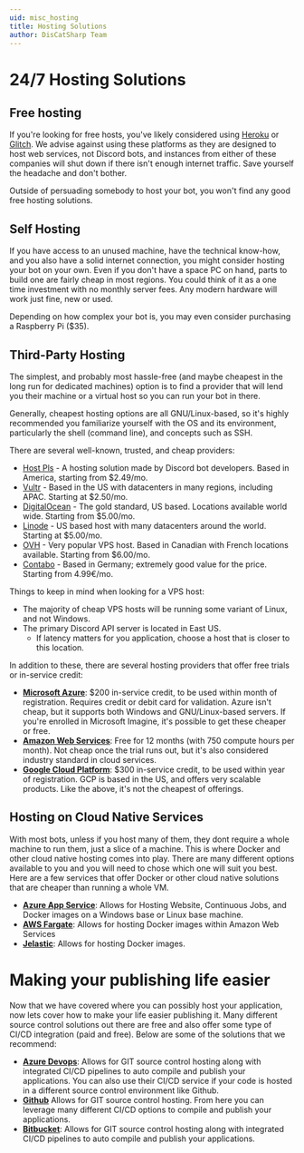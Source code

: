 ```yaml
---
uid: misc_hosting
title: Hosting Solutions
author: DisCatSharp Team
---
```


# 24/7 Hosting Solutions

## Free hosting

If you're looking for free hosts, you've likely considered using [Heroku](https://www.heroku.com/) or [Glitch](https://glitch.com/).
We advise against using these platforms as they are designed to host web services, not Discord bots, and instances from either of these companies will shut down if there isn't enough internet traffic.
Save yourself the headache and don't bother.

Outside of persuading somebody to host your bot, you won't find any good free hosting solutions.

## Self Hosting

If you have access to an unused machine, have the technical know-how, and you also have a solid internet connection, you might consider hosting your bot on your own.
Even if you don't have a space PC on hand, parts to build one are fairly cheap in most regions. You could think of it as a one time investment with no monthly server fees.
Any modern hardware will work just fine, new or used.

Depending on how complex your bot is, you may even consider purchasing a Raspberry Pi ($35).

## Third-Party Hosting

The simplest, and probably most hassle-free (and maybe cheapest in the long run for dedicated machines) option is to find a provider
that will lend you their machine or a virtual host so you can run your bot in there.

Generally, cheapest hosting options are all GNU/Linux-based, so it's highly recommended you familiarize yourself with the OS and its
environment, particularly the shell (command line), and concepts such as SSH.

There are several well-known, trusted, and cheap providers:

-   [Host Pls](https://host-pls.com/) - A hosting solution made by Discord bot developers. Based in America, starting from $2.49/mo.
-   [Vultr](https://www.vultr.com/products/cloud-compute/) - Based in the US with datacenters in many regions, including APAC. Starting at $2.50/mo.
-   [DigitalOcean](https://www.digitalocean.com/products/droplets/) - The gold standard, US based. Locations available world wide. Starting from $5.00/mo.
-   [Linode](https://www.linode.com/products/shared/) - US based host with many datacenters around the world. Starting at $5.00/mo.
-   [OVH](https://www.ovhcloud.com/en/vps/) - Very popular VPS host. Based in Canadian with French locations available. Starting from $6.00/mo.
-   [Contabo](https://contabo.com/?show=vps) - Based in Germany; extremely good value for the price. Starting from 4.99€/mo.

Things to keep in mind when looking for a VPS host:

-   The majority of cheap VPS hosts will be running some variant of Linux, and not Windows.
-   The primary Discord API server is located in East US.
    -   If latency matters for you application, choose a host that is closer to this location.

In addition to these, there are several hosting providers that offer free trials or in-service credit:

-   [**Microsoft Azure**](https://azure.microsoft.com/en-us/free/?cdn=disable "Microsoft Azure"): $200 in-service credit,
    to be used within month of registration. Requires credit or debit card for validation. Azure isn't cheap, but it supports
    both Windows and GNU/Linux-based servers. If you're enrolled in Microsoft Imagine, it's possible to get these cheaper or
    free.
-   [**Amazon Web Services**](https://aws.amazon.com/free/ "AWS"): Free for 12 months (with 750 compute hours per month). Not
    cheap once the trial runs out, but it's also considered industry standard in cloud services.
-   [**Google Cloud Platform**](https://cloud.google.com/free/ "Google Cloud Platform"): $300 in-service credit, to be used
    within year of registration. GCP is based in the US, and offers very scalable products. Like the above, it's not the
    cheapest of offerings.

## Hosting on Cloud Native Services

With most bots, unless if you host many of them, they dont require a whole machine to run them, just a slice of a machine. This is
where Docker and other cloud native hosting comes into play. There are many different options available to you and you will need
to chose which one will suit you best. Here are a few services that offer Docker or other cloud native solutions that are cheaper than running
a whole VM.

-   [**Azure App Service**](https://azure.microsoft.com/en-us/services/app-service/ "Azure App Service"): Allows for Hosting Website, Continuous Jobs,
    and Docker images on a Windows base or Linux base machine.
-   [**AWS Fargate**](https://aws.amazon.com/fargate/ "AWS Fargate"): Allows for hosting Docker images within Amazon Web Services
-   [**Jelastic**](https://jelastic.com/docker/ "Jelastic"): Allows for hosting Docker images.

# Making your publishing life easier

Now that we have covered where you can possibly host your application, now lets cover how to make your life easier publishing it. Many different
source control solutions out there are free and also offer some type of CI/CD integration (paid and free). Below are some of the
solutions that we recommend:

-   [**Azure Devops**](https://azure.microsoft.com/en-us/services/devops/?nav=min "Azure Devops"): Allows for GIT source control hosting along with integrated CI/CD
    pipelines to auto compile and publish your applications. You can also use their CI/CD service if your code is hosted in a different source control environment like Github.
-   [**Github**](https://github.com/ "GitHub") Allows for GIT source control hosting. From here you can leverage many different CI/CD options to compile and publish your
    applications.
-   [**Bitbucket**](https://bitbucket.org/ "Bitbucket"): Allows for GIT source control hosting along with integrated CI/CD pipelines to auto compile and publish your applications.
